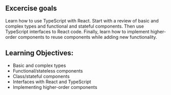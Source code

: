 ## Excercise goals
Learn how to use TypeScript with React. Start with a review of basic and complex types and functional and stateful components. Then use TypeScript interfaces to React code. Finally, learn how to implement higher-order components to reuse components while adding new functionality.

## Learning Objectives:
- Basic and complex types
- Functional/stateless components
- Class/stateful components
- Interfaces with React and TypeScript
- Implementing higher-order components
